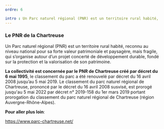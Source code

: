 ```yaml
---
ordre: 6

intro : Un Parc naturel régional (PNR) est un territoire rural habité, reconnu au niveau national pour sa forte valeur patrimoniale et paysagère, mais fragile, qui s’organise autour d’un projet concerté de développement durable, fondé sur la protection et la valorisation de son patrimoine.
---
```

### Le PNR de la Chartreuse

Un Parc naturel régional (PNR) est un territoire rural habité, reconnu au niveau national pour sa forte valeur patrimoniale et paysagère, mais fragile, qui s’organise autour d’un projet concerté de développement durable, fondé sur la protection et la valorisation de son patrimoine.

**La collectivité est concernée par le PNR de Chartreuse créé par décret du 6 mai 1995**,  le classement du parc a été renouvelé par décret du 16 avril 2008 jusqu’au 5 mai 2019.
Le classement du parc naturel régional de Chartreuse, prononcé par le décret du 16 avril 2008 susvisé, est prorogé jusqu'au 5 mai 2022 par décret n° 2019-158 du 1er mars 2019 portant prorogation du classement du parc naturel régional de Chartreuse (région Auvergne-Rhône-Alpes).

**Pour aller plus loin**:

https://www.parc-chartreuse.net/

